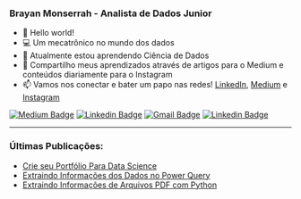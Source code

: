 ### Brayan Monserrah - Analista de Dados Junior

- 👱 Hello world! 
- 💻 Um mecatrônico no mundo dos dados
- 🚀 Atualmente estou aprendendo Ciência de Dados
- 📣 Compartilho meus aprendizados através de artigos para o Medium e conteúdos diariamente para o Instagram
- 📫 Vamos nos conectar e bater um papo nas redes! [LinkedIn](https://linkedin.com/in/brayan-bento), [Medium](https://medium.com/@brayan.bento1) e [Instagram](https://www.instagram.com/brayannmb/)

[![Medium Badge](https://img.shields.io/badge/-Medium-000000?style=flat-square&labelColor=000000&logo=medium&logoColor=white&link=https://medium.com/brayan-monserrah)](https://medium.com/brayan-monserrah) 
[![Linkedin Badge](https://img.shields.io/badge/-LinkedIn-2a6fdb?style=flat-square&logo=Linkedin&logoColor=white&link=https://www.linkedin.com/in/brayan-bento/)](https://www.linkedin.com/in/brayan-bento/) 
[![Gmail Badge](https://img.shields.io/badge/-brayan.bento1@gmail.com-f55951?style=flat-square&logo=Gmail&logoColor=white&link=mailto:brayan.bento1@gmail.com)](mailto:brayan.bento1@gmail.com)
[![Linkedin Badge](https://img.shields.io/badge/-Instagram-1f306e?style=flat-square&logo=Instagram&logoColor=white&link=https://www.instagram.com/brayannmb/)](https://www.instagram.com/brayannmb/) 

------------------------------------------------------------------------------------------------------------------------------------------------------------------

### Últimas Publicações:
* [Crie seu Portfólio Para Data Science](https://medium.com/data-hackers/crie-o-seu-portf%C3%B3lio-para-data-science-8e6525051cb8)
* [Extraindo Informações dos Dados no Power Query](https://brayan-monserrah.medium.com/extraindo-informa%C3%A7%C3%B5es-dos-dados-no-power-query-42918569531a)
* [Extraindo Informações de Arquivos PDF com Python](https://brayan-monserrah.medium.com/extraindo-informa%C3%A7%C3%B5es-de-arquivos-pdf-411b2c55c722)

